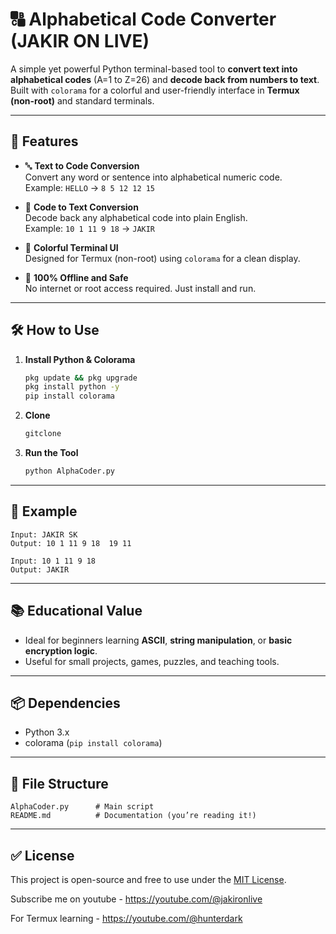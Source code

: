 
# 🔠 Alphabetical Code Converter (JAKIR ON LIVE)

A simple yet powerful Python terminal-based tool to **convert text into alphabetical codes** (A=1 to Z=26) and **decode back from numbers to text**. Built with `colorama` for a colorful and user-friendly interface in **Termux (non-root)** and standard terminals.

---

## 🚀 Features

- 🔤 **Text to Code Conversion**  
  Convert any word or sentence into alphabetical numeric code.  
  Example: `HELLO` → `8 5 12 12 15`

- 🔁 **Code to Text Conversion**  
  Decode back any alphabetical code into plain English.  
  Example: `10 1 11 9 18` → `JAKIR`

- 🎨 **Colorful Terminal UI**  
  Designed for Termux (non-root) using `colorama` for a clean display.

- 📱 **100% Offline and Safe**  
  No internet or root access required. Just install and run.

---

## 🛠️ How to Use

1. **Install Python & Colorama**  
   ```bash
   pkg update && pkg upgrade  
   pkg install python -y  
   pip install colorama  
   ```

2. **Clone**  
   ```bash
   gitclone 
   ```

3. **Run the Tool**  
   ```bash
   python AlphaCoder.py  
   ```

---
## 🧪 Example

```
Input: JAKIR SK
Output: 10 1 11 9 18  19 11

Input: 10 1 11 9 18
Output: JAKIR
```

---

## 📚 Educational Value

- Ideal for beginners learning **ASCII**, **string manipulation**, or **basic encryption logic**.
- Useful for small projects, games, puzzles, and teaching tools.

---

## 📦 Dependencies

- Python 3.x
- colorama (`pip install colorama`)

---

## 📂 File Structure

```
AlphaCoder.py      # Main script
README.md          # Documentation (you’re reading it!)
```

---

## ✅ License

This project is open-source and free to use under the [MIT License](https://choosealicense.com/licenses/mit/).


Subscribe me on youtube - https://youtube.com/@jakironlive

For Termux learning - https://youtube.com/@hunterdark
